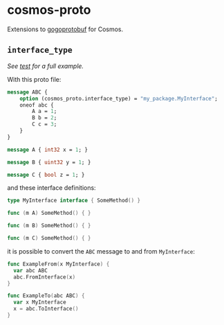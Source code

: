 # cosmos-proto

Extensions to [gogoprotobuf](github.com/gogo/protobuf) for Cosmos.

## `interface_type`

*See [test](test/) for a full example.*

With this proto file:

```proto
message ABC {
    option (cosmos_proto.interface_type) = "my_package.MyInterface";
    oneof abc {
        A a = 1;
        B b = 2;
        C c = 3;
    }
}

message A { int32 x = 1; }

message B { uint32 y = 1; }

message C { bool z = 1; }
```

and these interface definitions:
```go
type MyInterface interface { SomeMethod() }

func (m A) SomeMethod() { }

func (m B) SomeMethod() { }

func (m C) SomeMethod() { }
```

it is possible to convert the `ABC` message to and from `MyInterface`:

```go
func ExampleFrom(x MyInterface) {
  var abc ABC 
  abc.FromInterface(x)
}

func ExampleTo(abc ABC) {
  var x MyInterface
  x = abc.ToInterface()
}
```
